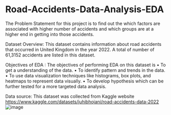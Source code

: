 # Road-Accidents-Data-Analysis-EDA
The Problem Statement for this project is  to find out the which  factors are associated with higher number of accidents and which groups are at a higher end in getting into those accidents.

Dataset Overview: This dataset contains information about road accidents that occurred
in United Kingdom in the year 2022. A total of number of 61,3152 accidents are listed in
this dataset. 

Objectives of EDA : The objectives of performing EDA on this dataset is
•	To get a understanding of the data.
•	To identify pattern and trends in the data.
•	To use data visualization techniques  like histograms, box plots, and 	heatmaps to represent data visually.
•	To develop  hypothesis which can be further tested for a  more targeted data 	analysis.

Data source: This dataset was collected from Kaggle website https://www.kaggle.com/datasets/juhibhojani/road-accidents-data-2022
![image](https://github.com/kaundalnikhil/Road-Accidents-Analysis-EDA-/assets/94811491/85398cd6-9256-4aa8-8b85-0de78ae4cfb7)
